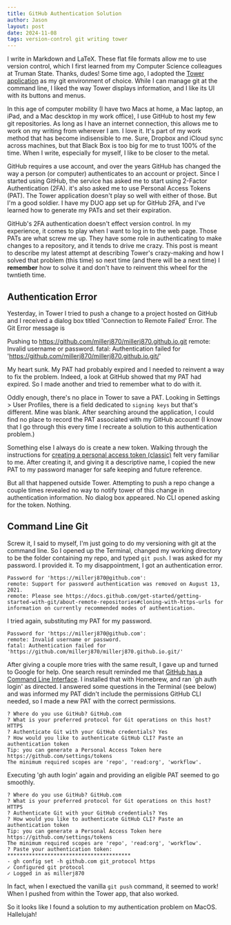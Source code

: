 ```yaml
---
title: GitHub Authentication Solution
author: Jason
layout: post
date: 2024-11-08
tags: version-control git writing tower 
---
```


I write in Markdown and LaTeX.  These flat file formats allow me to use version control, which I first learned from my Computer Science colleagues at Truman State.  Thanks, dudes!  Some time ago, I adopted the [Tower application](https://www.git-tower.com/windows) as my git environment of choice.  While I can manage git at the command line, I liked the way Tower displays information, and I like its UI with its buttons and menus.

In this age of computer mobility (I have two Macs at home, a Mac laptop, an iPad, and a Mac descktop in my work office), I use GitHub to host my few git repositories.  As long as I have an internet connection, this allows me to work on my writing from wherever I am.  I love it.  It's part of my work method that has become indisensible to me.  Sure, Dropbox and iCloud sync across machines, but that Black Box is too big for me to trust 100% of the time.  When I write, especially for myself, I like to be closer to the metal.

GitHub requires a use account, and over the years GitHub has changed the way a person (or computer) authenticates to an account or project.  Since I started using GitHub, the service has asked me to start using 2-Factor Authentication (2FA).  it's also asked me to use Personal Access Tokens (PAT).  The Tower application doesn't play so well with either of those.  But I'm a good soldier.  I have my DUO app set up for GitHub 2FA, and I've learned how to generate my PATs and set their expiration.

GitHub's 2FA authentication doesn't effect version control.  In my experience, it comes to play when I want to log in to the web page.  Those PATs are what screw me up.  They have some role in authenticating to make changes to a repository, and it tends to drive me crazy.  This post is meant to describe my latest attempt at describing Tower's crazy-making and how I solved that problem (this time) so next time (and there will be a next time) I **remember** how to solve it and don't have to reinvent this wheel for the twntieth time.

## Authentication Error

Yesterday, in Tower I tried to push a change to a project hosted on GitHub and I received a dialog box titled 'Connection to Remote Failed' Error.  The Git Error message is

Pushing to https://github.com/millerj870/millerj870.github.io.git
remote: Invalid username or password.
fatal: Authentication failed for 'https://github.com/millerj870/millerj870.github.io.git/'

My heart sunk.  My PAT had probably expired and I needed to reinvent a way to fix the problem.  Indeed, a look at GitHub showed that my PAT had expired.  So I made another and tried to remember what to do with it.

Oddly enough, there's no place in Tower to save a PAT.  Looking in Settings > User Profiles, there is a field dedicated to `signing keys` but that's different.  Mine was blank.  After searching around the application, I could find no place to record the PAT associated with my GitHub account!  (I know that I go through this every time I recreate a solution to this authentication problem.)

Something else I always do is create a new token.  Walking through the instructions for [creating a personal access token (classic)](https://docs.github.com/en/authentication/keeping-your-account-and-data-secure/managing-your-personal-access-tokens) felt very familiar to me.  After creating it, and giving it a descriptive name, I copied the new PAT to my password manager for safe keeping and future reference.

But all that happened outside Tower.  Attempting to push a repo change a couple times revealed no way to notify tower of this change in authentication information.  No dialog box appeared.  No CLI opened asking for the token.  Nothing.

## Command Line Git

Screw it, I said to myself, I'm just going to do my versioning with git at the command line.  So I opened up the Terminal, changed my working directory to be the folder containing my repo, and typed `git push`.  I was asked for my password.  I provided it.  To my disappointment, I got an authentication error.

    Password for 'https://millerj870@github.com': 
    remote: Support for password authentication was removed on August 13, 2021.
    remote: Please see https://docs.github.com/get-started/getting-started-with-git/about-remote-repositories#cloning-with-https-urls for information on currently recommended modes of authentication.

I tried again, substituting my PAT for my password.  

    Password for 'https://millerj870@github.com': 
    remote: Invalid username or password.
    fatal: Authentication failed for 'https://github.com/millerj870/millerj870.github.io.git/'

After giving a couple more tries with the same result, I gave up and turned to Google for help.  One search result reminded me that [GitHub has a Command Line Interface](https://cli.github.com).  I installed that with Homebrew, and ran `gh auth login' as directed.  I answered some questions in the Terminal (see below) and was informed my PAT didn't include the permissions GitHub CLI needed, so I made a new PAT with the correct permissions.  

    ? Where do you use GitHub? GitHub.com
    ? What is your preferred protocol for Git operations on this host? HTTPS
    ? Authenticate Git with your GitHub credentials? Yes
    ? How would you like to authenticate GitHub CLI? Paste an authentication token
    Tip: you can generate a Personal Access Token here https://github.com/settings/tokens
    The minimum required scopes are 'repo', 'read:org', 'workflow'.

Executing 'gh auth login' again and providing an eligible PAT seemed to go smoothly.

    ? Where do you use GitHub? GitHub.com
    ? What is your preferred protocol for Git operations on this host? HTTPS
    ? Authenticate Git with your GitHub credentials? Yes
    ? How would you like to authenticate GitHub CLI? Paste an authentication token
    Tip: you can generate a Personal Access Token here https://github.com/settings/tokens
    The minimum required scopes are 'repo', 'read:org', 'workflow'.
    ? Paste your authentication token: ****************************************
    - gh config set -h github.com git_protocol https
    ✓ Configured git protocol
    ✓ Logged in as millerj870

In fact, when I exectued the vanilla `git push` command, it seemed to work!  When I pushed from within the Tower app, that also worked.

So it looks like I found a solution to my authentication problem on MacOS.  Hallelujah!





<!--
SYNTAX FOR IMAGES
* use services to create JPG and to create thumbnail that is 720px wide

[![ALT-TEXT](/assets/images/filename-thumbnail.jpg)](/assets/images/filename.jpg)
-->

<!--
SYNTAX FOR VIDEO
* convert MOV to mp4 using VLC

<video width="480" height="320" controls="controls">
  <source src="/assets/media/filename.m4v" type="video/mp4">
</video>
-->
